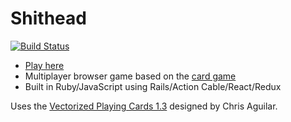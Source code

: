 # Shithead

[![Build Status](https://travis-ci.org/zduci/shithead.svg?branch=master)](https://travis-ci.org/zduci/shithead)

- [Play here](https://zduci-shithead.herokuapp.com)
- Multiplayer browser game based on the [card game](https://en.wikipedia.org/wiki/Shithead_(card_game))
- Built in Ruby/JavaScript using Rails/Action Cable/React/Redux

Uses the [Vectorized Playing Cards 1.3](https://sourceforge.net/projects/vector-cards/) designed by Chris Aguilar.
